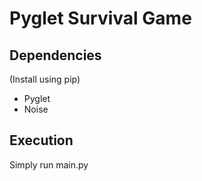 # Pyglet Survival Game

## Dependencies

(Install using pip)

* Pyglet
* Noise

## Execution

Simply run main.py
